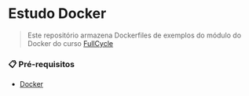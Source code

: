 # Estudo Docker

> Este repositório armazena Dockerfiles de exemplos 
do módulo do Docker do curso [FullCycle](https://fullcycle.com.br)

### 📋 Pré-requisitos

* [Docker](https://www.docker.com/)
